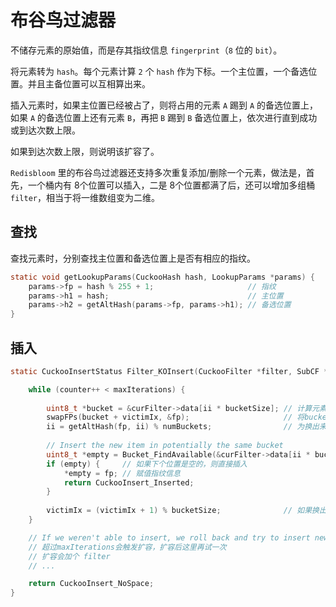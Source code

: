 # 布谷鸟过滤器

不储存元素的原始值，而是存其指纹信息 `fingerprint`（`8` 位的 `bit`）。

将元素转为 `hash`。每个元素计算 `2` 个 `hash` 作为下标。一个主位置，一个备选位置。并且主备位置可以互相算出来。

插入元素时，如果主位置已经被占了，则将占用的元素 `A` 踢到 `A` 的备选位置上，如果 `A` 的备选位置上还有元素 `B`，再把 `B` 踢到 `B` 备选位置上，依次进行直到成功或到达次数上限。

如果到达次数上限，则说明该扩容了。

`Redisbloom` 里的布谷鸟过滤器还支持多次重复添加/删除一个元素，做法是，首先，一个桶内有 8个位置可以插入，二是 8个位置都满了后，还可以增加多组桶 `filter`，相当于将一维数组变为二维。





## 查找

查找元素时，分别查找主位置和备选位置上是否有相应的指纹。

```c
static void getLookupParams(CuckooHash hash, LookupParams *params) {
    params->fp = hash % 255 + 1;                     // 指纹
    params->h1 = hash;                               // 主位置
    params->h2 = getAltHash(params->fp, params->h1); // 备选位置
}
```





## 插入

```c
static CuckooInsertStatus Filter_KOInsert(CuckooFilter *filter, SubCF *curFilter, const LookupParams *params) {

    while (counter++ < maxIterations) {
        
        uint8_t *bucket = &curFilter->data[ii * bucketSize]; // 计算元素应放入的bucket
        swapFPs(bucket + victimIx, &fp);                     // 将bucket的头元素和当前元素互换
        ii = getAltHash(fp, ii) % numBuckets;                // 为换出来的头元素（这里叫受害者）找下一个位置
        
        // Insert the new item in potentially the same bucket
        uint8_t *empty = Bucket_FindAvailable(&curFilter->data[ii * bucketSize], bucketSize);  // 下一个位置可以在本bucket内
        if (empty) {     // 如果下个位置是空的，则直接插入
            *empty = fp; // 赋值指纹信息
            return CuckooInsert_Inserted;
        }
        
        victimIx = (victimIx + 1) % bucketSize;              // 如果换出来的受害者没有地方去了，换下一个受害者尝试
    }

    // If we weren't able to insert, we roll back and try to insert new element in new filter
    // 超过maxIterations会触发扩容，扩容后这里再试一次
    // 扩容会加个 filter
    // ...

    return CuckooInsert_NoSpace;
}
```
